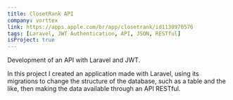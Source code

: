 ```yaml
---
title: ClosetRank API
company: vorttex
link: https://apps.apple.com/br/app/closetrank/id1130970576
tags: [Laravel, JWT Authentication, API, JSON, RESTful]
isProject: true
---
```


Development of an API with Laravel and JWT.

In this project I created an application made with Laravel, using its migrations to change the structure of the database, such as a table and the like, then making the data available through an API RESTful.
